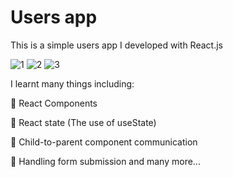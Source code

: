 # Users app

This is a simple users app I developed with React.js

![1](https://user-images.githubusercontent.com/79772304/182887403-b161ba79-9c7d-4e08-8e8a-939e0da97fcc.png)
![2](https://user-images.githubusercontent.com/79772304/182887415-ec499c73-1c59-4b6b-b289-3b297e5619e4.png)
![3](https://user-images.githubusercontent.com/79772304/182887424-1da53cf2-fd0a-4854-8414-6d0e5a1c8bac.png)

I learnt many things including:

🎯 React Components

🎯 React state (The use of useState)

🎯 Child-to-parent component communication

🎯 Handling form submission and many more...
